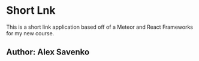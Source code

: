 # Short Lnk
This is a short link application based off of a Meteor and React Frameworks for my new course.

## Author: Alex Savenko
